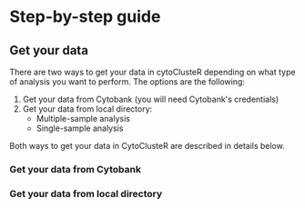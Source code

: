 # Step-by-step guide #

## Get your data  ##

There are two ways to get your data in cytoClusteR depending on what type of analysis you want to perform. The options are the following:
1. Get your data from Cytobank (you will need Cytobank's credentials)
2. Get your data from local directory:
    * Multiple-sample analysis
    * Single-sample analysis

Both ways to get your data in CytoClusteR are described in details below.


### Get your data from Cytobank  ###



### Get your data from local directory  ###
